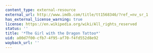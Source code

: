 ```yaml
---
content_type: external-resource
external_url: http://www.imdb.com/title/tt1568346/?ref_=nv_sr_1
has_external_license_warning: true
license: https://en.wikipedia.org/wiki/All_rights_reserved
status: ''
title: '*The Girl with the Dragon Tattoo*'
uid: a00d7f00-cfb7-4f95-af70-f4fd552d8e92
wayback_url: ''
---
```

